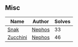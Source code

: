 ## Misc
| Name                         | Author                                             | Solves |
|------------------------------|----------------------------------------------------|--------|
| [Snak](Misc/snak)                     | [Nephos](https://github.com/HaraldMR) | 33     |
| [Zucchini](Misc/zucchini)             | [Nephos](https://github.com/HaraldMR) | 46     |